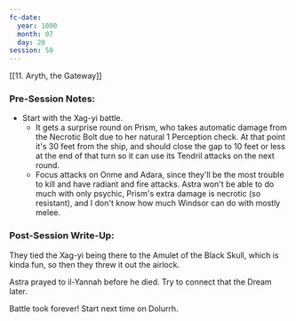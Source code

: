 ```yaml
---
fc-date:
  year: 1000
  month: 07
  day: 20
session: 50
---
```

[[11. Aryth, the Gateway]]

### Pre-Session Notes:
* Start with the Xag-yi battle.
	* It gets a surprise round on Prism, who takes automatic damage from the Necrotic Bolt due to her natural 1 Perception check. At that point it's 30 feet from the ship, and should close the gap to 10 feet or less at the end of that turn so it can use its Tendril attacks on the next round.
	* Focus attacks on Onme and Adara, since they'll be the most trouble to kill and have radiant and fire attacks. Astra won't be able to do much with only psychic, Prism's extra damage is necrotic (so resistant), and I don't know how much Windsor can do with mostly melee.


### Post-Session Write-Up:

They tied the Xag-yi being there to the Amulet of the Black Skull, which is kinda fun, so then they threw it out the airlock. 

Astra prayed to il-Yannah before he died. Try to connect that the Dream later.

Battle took forever! Start next time on Dolurrh.
